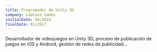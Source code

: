 ```yaml
---
title: Programador de Unity 3D
company: LabCave Games
initialDate: 08/2016
finalDate: 01/2017
---
```

Desarrollador de videojuegos en Unity 3D, proceso de publicación de juegos en iOS y Android, gestión de redes de publicidad...
